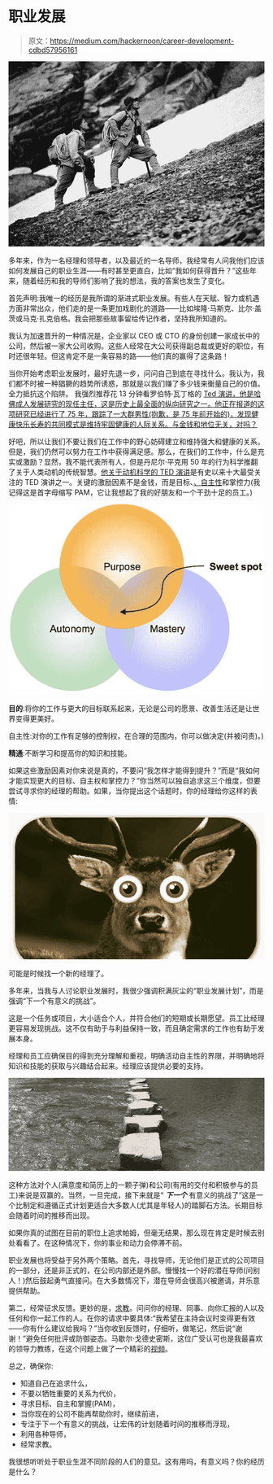 # 职业发展

> 原文：<https://medium.com/hackernoon/career-development-cdbd57956161>

![](img/11c87cec887be8a7551f9150c16ff340.png)

多年来，作为一名经理和领导者，以及最近的一名导师，我经常有人问我他们应该如何发展自己的职业生涯——有时甚至更直白，比如“我如何获得晋升？”这些年来，随着经历和我的导师们影响了我的想法，我的答案也发生了变化。

首先声明:我唯一的经历是我所谓的渐进式职业发展。有些人在天赋、智力或机遇方面非常出众，他们走的是一条更加戏剧化的道路——比如埃隆·马斯克、比尔·盖茨或马克·扎克伯格。我会把那些故事留给传记作者，坚持我所知道的。

我认为加速晋升的一种情况是，企业家以 CEO 或 CTO 的身份创建一家成长中的公司，然后被一家大公司收购。这些人经常在大公司获得副总裁或更好的职位，有时还很年轻。但这肯定不是一条容易的路——他们真的赢得了这条路！

当你开始考虑职业发展时，最好先退一步，问问自己到底在寻找什么。我认为，我们都不时被一种猖獗的趋势所诱惑，那就是以我们赚了多少钱来衡量自己的价值。全力抵抗这个陷阱。
我强烈推荐花 13 分钟看罗伯特·瓦丁格的 [Ted 演讲，他是哈佛成人发展研究的现任主任，这是历史上最全面的纵向研究之一。他正在报道的这项研究已经进行了 75 年，跟踪了一大群男性(抱歉，是 75 年前开始的)，发现健康快乐长寿的共同模式是维持牢固健康的人际关系。与金钱和地位无关，对吗？](http://www.ted.com/talks/robert_waldinger_what_makes_a_good_life_lessons_from_the_longest_study_on_happiness)

好吧，所以让我们不要让我们在工作中的野心妨碍建立和维持强大和健康的关系。但是，我们仍然可以努力在工作中获得满足感。那么，在我们的工作中，什么是充实或激励？显然，我不能代表所有人，但是丹尼尔·平克用 50 年的行为科学推翻了关于人类动机的传统智慧。[他关于动机科学的 TED 演讲](http://www.ted.com/talks/dan_pink_on_motivation?language=en)是有史以来十大最受关注的 TED 演讲之一。关键的激励因素不是金钱，而是目标、[、自主性](https://hackernoon.com/tagged/autonomy)和掌控力(我记得这是首字母缩写 PAM，它让我想起了我的好朋友和一个干劲十足的员工。)

![](img/354cd8f01dc2be5fedfc6f81ce7d3521.png)

**目的**:将你的工作与更大的目标联系起来，无论是公司的愿景、改善生活还是让世界变得更美好。

自主性:对你的工作有足够的控制权，在合理的范围内，你可以做决定(并被问责)。)

**精通**:不断学习和提高你的知识和技能。

如果这些激励因素对你来说是真的，不要问“我怎样才能得到提升？”而是“我如何才能实现更大的目标、自主权和掌控力？”你当然可以独自追求这三个维度，但要尝试寻求你的经理的帮助。如果，当你提出这个话题时，你的经理给你这样的表情:

![](img/788181ab37fca5e9516a2e5ddb2b6ca1.png)

可能是时候找一个新的经理了。

多年来，当我与人讨论职业发展时，我很少强调积满灰尘的“职业发展计划”，而是强调“下一个有意义的挑战”。

这是一个任务或项目，大小适合个人，并符合他们的短期或长期愿望。员工比经理更容易发现挑战。这不仅有助于与利益保持一致，而且确定需求的工作也有助于发展本身。

经理和员工应确保目的得到充分理解和重视，明确活动自主性的界限，并明确地将知识和技能的获取与兴趣结合起来。经理应该提供必要的支持。

![](img/299b5c8e18b444a39de639e6c8e7fe0d.png)

这种方法对个人(满意度和简历上的一颗子弹)和公司(有用的交付和积极参与的员工)来说是双赢的。当然，一旦完成，接下来就是“ ***下一个*** 有意义的挑战了”这是一个比制定和遵循正式计划更适合大多数人(尤其是年轻人)的踏脚石方法。长期目标会随着时间的推移而出现。

如果你真的试图在目前的职位上追求帕姆，但毫无结果，那么现在肯定是时候去别处看看了。在这种情况下，你的事业和动力会停滞不前。

职业发展也将受益于另外两个策略。首先，寻找导师，无论他们是正式的公司项目的一部分，还是非正式的，在公司内部还是外部。慢慢找一个好的潜在导师(问别人！)然后鼓起勇气直接问。在大多数情况下，潜在导师会很高兴被邀请，并乐意提供帮助。

第二，经常征求反馈。更妙的是，[求教](https://m.signalvnoise.com/unlock-honest-feedback-with-this-one-word-dcaf3839e7ee#.jiatr87qw)。问问你的经理、同事、向你汇报的人以及任何和你一起工作的人。在你的请求中要具体:“我希望在主持会议时变得更有效——你有什么建议给我吗？”当你收到反馈时，仔细听，做笔记，然后说“谢谢！”避免任何批评或防御姿态。马歇尔·戈德史密斯，这位广受认可也是我最喜欢的领导力教练，在这个问题上做了一个精彩的[视频](https://www.youtube.com/watch?v=tFX74GIxca4)。

总之，确保你:

*   知道自己在追求什么，
*   不要以牺牲重要的关系为代价，
*   寻求目标、自主和掌握(PAM)，
*   当你现在的公司不能再帮助你时，继续前进，
*   专注于下一个有意义的挑战，让宏伟的计划随着时间的推移而浮现，
*   利用各种导师，
*   经常求教。

我很想听听处于职业生涯不同阶段的人们的意见。这有用吗，有意义吗？你的经历是什么？
